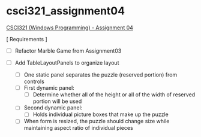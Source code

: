 # csci321_assignment04
[CSCI321 (Windows Programming) - Assignment 04](https://github.com/00bayz/csci321_assignment04)

[ Requirements ]

- [ ] Refactor Marble Game from Assignment03

- [ ] Add TableLayoutPanels to organize layout
	- [ ] One static panel separates the puzzle (reserved portion) from controls
	- [ ] First dynamic panel:
		- [ ] Determine whether all of the height or all of the width of reserved portion will be used
	- [ ] Second dynamic panel:
		- [ ] Holds individual picture boxes that make up the puzzle
	- [ ] When form is resized, the puzzle should change size while maintaining aspect ratio of individual pieces